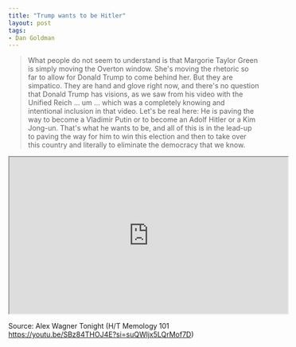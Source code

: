 ```yaml
---
title: "Trump wants to be Hitler"
layout: post
tags:
- Dan Goldman
---
```


> What people do not seem to understand is that Margorie Taylor Green is simply moving the Overton window. She's moving the rhetoric so far to allow for Donald Trump to come behind her. But they are simpatico. They are hand and glove right now, and there's no question that Donald Trump has visions, as we saw from his video with the Unified Reich ... um ... which was a completely knowing and intentional inclusion in that video. Let's be real here: He is paving the way to become a Vladimir Putin or to become an Adolf Hitler or a Kim Jong-un. That's what he wants to be, and all of this is in the lead-up to paving the way for him to win this election and then to take over this country and literally to eliminate the democracy that we know.

<iframe width="560" height="315" src="https://www.youtube.com/embed/SBz84THOJ4E?si=yDDS-4bs5hdKllF4" title="Trump wants to be Hitler" allow="accelerometer; autoplay; clipboard-write; encrypted-media; gyroscope; picture-in-picture; web-share" referrerpolicy="strict-origin-when-cross-origin" allowfullscreen></iframe>

Source: Alex Wagner Tonight (H/T Memology 101 https://youtu.be/SBz84THOJ4E?si=suQWljx5LQrMof7D)

